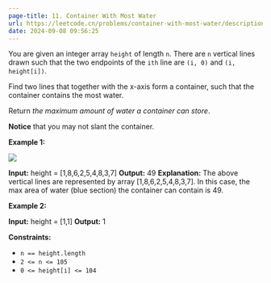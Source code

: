 ```yaml
---
page-title: 11. Container With Most Water
url: https://leetcode.cn/problems/container-with-most-water/description/
date: 2024-09-08 09:56:25
---
```

You are given an integer array `height` of length `n`. There are `n` vertical lines drawn such that the two endpoints of the `ith` line are `(i, 0)` and `(i, height[i])`.

Find two lines that together with the x-axis form a container, such that the container contains the most water.

Return *the maximum amount of water a container can store*.

**Notice** that you may not slant the container.

**Example 1:**

![](https://s3-lc-upload.s3.amazonaws.com/uploads/2018/07/17/question_11.jpg)

**Input:** height = \[1,8,6,2,5,4,8,3,7\]
**Output:** 49
**Explanation:** The above vertical lines are represented by array \[1,8,6,2,5,4,8,3,7\]. In this case, the max area of water (blue section) the container can contain is 49.

**Example 2:**

**Input:** height = \[1,1\]
**Output:** 1

**Constraints:**

-   `n == height.length`
-   `2 <= n <= 105`
-   `0 <= height[i] <= 104`

